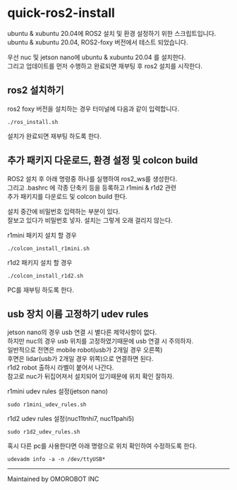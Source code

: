 # quick-ros2-install

ubuntu & xubuntu 20.04에 ROS2 설치 및 환경 설정하기 위한 스크립트입니다.  
ubuntu & xubuntu 20.04, ROS2-foxy 버전에서 테스트 되었습니다.

우선 nuc 및 jetson nano에 ubuntu & xubuntu 20.04 를 설치한다.  
그리고 업데이트를 먼저 수행하고 완료되면 재부팅 후 ros2 설치를 시작한다.

## ros2 설치하기

ros2 foxy 버전을 설치하는 경우 터미널에 다음과 같이 입력합니다.  

```
./ros_install.sh
```
설치가 완료되면 재부팅 하도록 한다.

## 추가 패키지 다운로드, 환경 설정 및 colcon build

ROS2 설치 후 아래 명령중 하나를 실행하여 ros2_ws를 생성한다.  
그리고 .bashrc 에 각종 단축키 등을 등록하고 r1mini & r1d2 관련  
추가 패키지를 다운로드 및 colcon build 한다.

설치 중간에 비밀번호 입력하는 부분이 있다.  
잘보고 있다가 비밀번호 넣자. 설치는 그렇게 오래 걸리지 않는다.

r1mini 패키지 설치 할 경우
```
./colcon_install_r1mini.sh
```
r1d2 패키지 설치 할 경우
```
./colcon_install_r1d2.sh
```
PC를 재부팅 하도록 한다.

## usb 장치 이름 고정하기 udev rules

jetson nano의 경우 usb 연결 시 별다른 제약사항이 없다.  
하지만 nuc의 경우 usb 위치를 고정하였기때문에 usb 연결 시 주의하자.  
일반적으로 전면은 mobile robot(usb가 2개일 경우 오른쪽)  
후면은 lidar(usb가 2개일 경우 위쪽)으로 연결하면 된다.  
r1d2 robot 출하시 라벨이 붙어서 나간다.  
참고로 nuc가 뒤집어져서 설치되어 있기때문에 위치 확인 잘하자.

r1mini udev rules 설정(jetson nano)
```
sudo r1mini_udev_rules.sh
```
r1d2 udev rules 설정(nuc11tnhi7, nuc11pahi5)
```
sudo r1d2_udev_rules.sh
```
혹시 다른 pc를 사용한다면 아래 명령으로 위치 확인하여 수정하도록 한다.
```
udevadm info -a -n /dev/ttyUSB*
```
---
Maintained by OMOROBOT INC
